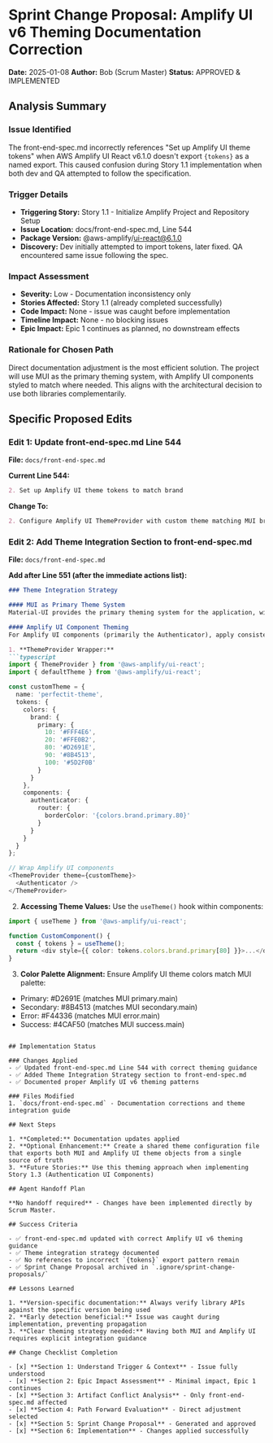 # Sprint Change Proposal: Amplify UI v6 Theming Documentation Correction

**Date:** 2025-01-08
**Author:** Bob (Scrum Master)
**Status:** APPROVED & IMPLEMENTED

## Analysis Summary

### Issue Identified
The front-end-spec.md incorrectly references "Set up Amplify UI theme tokens" when AWS Amplify UI React v6.1.0 doesn't export `{tokens}` as a named export. This caused confusion during Story 1.1 implementation when both dev and QA attempted to follow the specification.

### Trigger Details
- **Triggering Story:** Story 1.1 - Initialize Amplify Project and Repository Setup
- **Issue Location:** docs/front-end-spec.md, Line 544
- **Package Version:** @aws-amplify/ui-react@6.1.0
- **Discovery:** Dev initially attempted to import tokens, later fixed. QA encountered same issue following the spec.

### Impact Assessment
- **Severity:** Low - Documentation inconsistency only
- **Stories Affected:** Story 1.1 (already completed successfully)
- **Code Impact:** None - issue was caught before implementation
- **Timeline Impact:** None - no blocking issues
- **Epic Impact:** Epic 1 continues as planned, no downstream effects

### Rationale for Chosen Path
Direct documentation adjustment is the most efficient solution. The project will use MUI as the primary theming system, with Amplify UI components styled to match where needed. This aligns with the architectural decision to use both libraries complementarily.

## Specific Proposed Edits

### Edit 1: Update front-end-spec.md Line 544

**File:** `docs/front-end-spec.md`

**Current Line 544:**
```markdown
2. Set up Amplify UI theme tokens to match brand
```

**Change To:**
```markdown
2. Configure Amplify UI ThemeProvider with custom theme matching MUI brand colors
```

### Edit 2: Add Theme Integration Section to front-end-spec.md

**File:** `docs/front-end-spec.md`

**Add after Line 551 (after the immediate actions list):**

```markdown
### Theme Integration Strategy

#### MUI as Primary Theme System
Material-UI provides the primary theming system for the application, with custom theme defined in `lib/theme/theme.ts`.

#### Amplify UI Component Theming
For Amplify UI components (primarily the Authenticator), apply consistent theming via:

1. **ThemeProvider Wrapper:**
```typescript
import { ThemeProvider } from '@aws-amplify/ui-react';
import { defaultTheme } from '@aws-amplify/ui-react';

const customTheme = {
  name: 'perfectit-theme',
  tokens: {
    colors: {
      brand: {
        primary: {
          10: '#FFF4E6',
          20: '#FFE0B2',
          80: '#D2691E',
          90: '#8B4513',
          100: '#5D2F0B'
        }
      }
    },
    components: {
      authenticator: {
        router: {
          borderColor: '{colors.brand.primary.80}'
        }
      }
    }
  }
};

// Wrap Amplify UI components
<ThemeProvider theme={customTheme}>
  <Authenticator />
</ThemeProvider>
```

2. **Accessing Theme Values:**
Use the `useTheme()` hook within components:
```typescript
import { useTheme } from '@aws-amplify/ui-react';

function CustomComponent() {
  const { tokens } = useTheme();
  return <div style={{ color: tokens.colors.brand.primary[80] }}>...</div>;
}
```

3. **Color Palette Alignment:**
Ensure Amplify UI theme colors match MUI palette:
- Primary: #D2691E (matches MUI primary.main)
- Secondary: #8B4513 (matches MUI secondary.main)
- Error: #F44336 (matches MUI error.main)
- Success: #4CAF50 (matches MUI success.main)
```

## Implementation Status

### Changes Applied
- ✅ Updated front-end-spec.md Line 544 with correct theming guidance
- ✅ Added Theme Integration Strategy section to front-end-spec.md
- ✅ Documented proper Amplify UI v6 theming patterns

### Files Modified
1. `docs/front-end-spec.md` - Documentation corrections and theme integration guide

## Next Steps

1. **Completed:** Documentation updates applied
2. **Optional Enhancement:** Create a shared theme configuration file that exports both MUI and Amplify UI theme objects from a single source of truth
3. **Future Stories:** Use this theming approach when implementing Story 1.3 (Authentication UI Components)

## Agent Handoff Plan

**No handoff required** - Changes have been implemented directly by Scrum Master.

## Success Criteria

- ✅ front-end-spec.md updated with correct Amplify UI v6 theming guidance
- ✅ Theme integration strategy documented
- ✅ No references to incorrect `{tokens}` export pattern remain
- ✅ Sprint Change Proposal archived in `.ignore/sprint-change-proposals/`

## Lessons Learned

1. **Version-specific documentation:** Always verify library APIs against the specific version being used
2. **Early detection beneficial:** Issue was caught during implementation, preventing propagation
3. **Clear theming strategy needed:** Having both MUI and Amplify UI requires explicit integration guidance

## Change Checklist Completion

- [x] **Section 1: Understand Trigger & Context** - Issue fully understood
- [x] **Section 2: Epic Impact Assessment** - Minimal impact, Epic 1 continues
- [x] **Section 3: Artifact Conflict Analysis** - Only front-end-spec.md affected
- [x] **Section 4: Path Forward Evaluation** - Direct adjustment selected
- [x] **Section 5: Sprint Change Proposal** - Generated and approved
- [x] **Section 6: Implementation** - Changes applied successfully